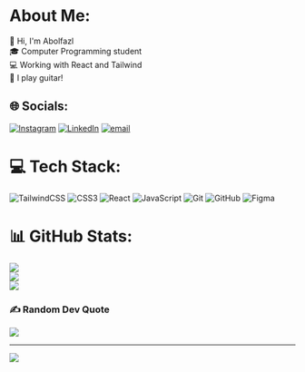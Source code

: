 #  About Me:
👋 Hi, I'm Abolfazl<br>🎓 Computer Programming student<br>💻 Working with React and Tailwind<br>🎸 I play guitar!


## 🌐 Socials:
[![Instagram](https://img.shields.io/badge/Instagram-%23E4405F.svg?logo=Instagram&logoColor=white)](https://instagram.com/abolfazl.nasibi) [![LinkedIn](https://img.shields.io/badge/LinkedIn-%230077B5.svg?logo=linkedin&logoColor=white)](https://linkedin.com/in/abolfazlnasibi2005) [![email](https://img.shields.io/badge/Email-D14836?logo=gmail&logoColor=white)](mailto:abolfazlnasibi.pro@gmail.com) 

# 💻 Tech Stack:
![TailwindCSS](https://img.shields.io/badge/tailwindcss-%2338B2AC.svg?style=for-the-badge&logo=tailwind-css&logoColor=white) ![CSS3](https://img.shields.io/badge/css3-%231572B6.svg?style=for-the-badge&logo=css3&logoColor=white) ![React](https://img.shields.io/badge/react-%2320232a.svg?style=for-the-badge&logo=react&logoColor=%2361DAFB) ![JavaScript](https://img.shields.io/badge/javascript-%23323330.svg?style=for-the-badge&logo=javascript&logoColor=%23F7DF1E) ![Git](https://img.shields.io/badge/git-%23F05033.svg?style=for-the-badge&logo=git&logoColor=white) ![GitHub](https://img.shields.io/badge/github-%23121011.svg?style=for-the-badge&logo=github&logoColor=white) ![Figma](https://img.shields.io/badge/figma-%23F24E1E.svg?style=for-the-badge&logo=figma&logoColor=white)
# 📊 GitHub Stats:
![](https://github-readme-stats.vercel.app/api?username=Abolfazl-Nasibi&theme=radical&hide_border=false&include_all_commits=false&count_private=false)<br/>
![](https://nirzak-streak-stats.vercel.app/?user=Abolfazl-Nasibi&theme=radical&hide_border=false)<br/>
![](https://github-readme-stats.vercel.app/api/top-langs/?username=Abolfazl-Nasibi&theme=radical&hide_border=false&include_all_commits=false&count_private=false&layout=compact)

### ✍️ Random Dev Quote
![](https://quotes-github-readme.vercel.app/api?type=horizontal&theme=radical)

---
[![](https://visitcount.itsvg.in/api?id=Abolfazl-Nasibi&icon=0&color=0)](https://visitcount.itsvg.in)

<!-- Proudly created with GPRM ( https://gprm.itsvg.in ) -->
